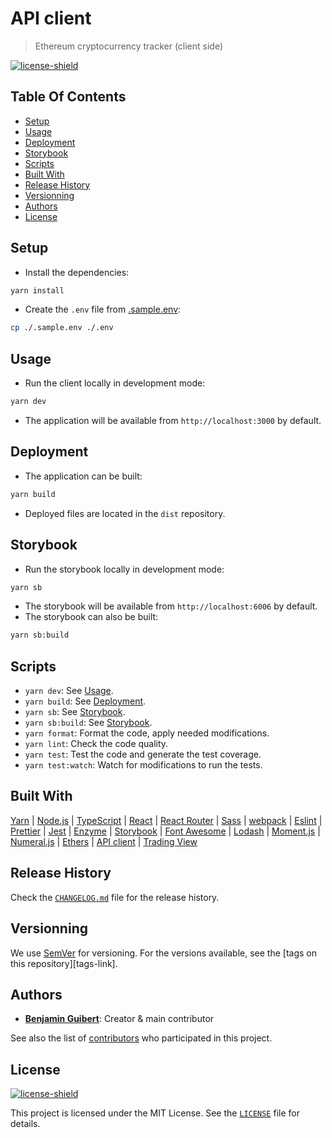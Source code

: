 # API client

> Ethereum cryptocurrency tracker (client side)

[![license-shield][]](LICENSE)

## Table Of Contents

- [Setup](#setup)
- [Usage](#usage)
- [Deployment](#deployment)
- [Storybook](#storybook)
- [Scripts](#scripts)
- [Built With](#built-with)
- [Release History](#release-history)
- [Versionning](#versionning)
- [Authors](#authors)
- [License](#license)

## Setup

- Install the dependencies:

```bash
yarn install
```

- Create the `.env` file from [.sample.env](.sample.env):

```bash
cp ./.sample.env ./.env
```

## Usage

- Run the client locally in development mode:

```bash
yarn dev
```

- The application will be available from `http://localhost:3000` by default.

## Deployment

- The application can be built:

```bash
yarn build
```

- Deployed files are located in the `dist` repository.

## Storybook

- Run the storybook locally in development mode:

```bash
yarn sb
```

- The storybook will be available from `http://localhost:6006` by default.
- The storybook can also be built:

```bash
yarn sb:build
```

## Scripts

- `yarn dev`: See [Usage](#usage).
- `yarn build`: See [Deployment](#deployment).
- `yarn sb`: See [Storybook](#storybook).
- `yarn sb:build`: See [Storybook](#storybook).
- `yarn format`: Format the code, apply needed modifications.
- `yarn lint`: Check the code quality.
- `yarn test`: Test the code and generate the test coverage.
- `yarn test:watch`: Watch for modifications to run the tests.

## Built With

[Yarn](https://yarnpkg.com) |
[Node.js](https://nodejs.org) |
[TypeScript](https://www.typescriptlang.org) |
[React](https://reactjs.org) |
[React Router](https://reactrouter.com) |
[Sass](https://sass-lang.com) |
[webpack](https://webpack.js.org) |
[Eslint](https://eslint.org) |
[Prettier](https://prettier.io) |
[Jest](https://jestjs.io) |
[Enzyme](https://enzymejs.github.io) |
[Storybook](https://storybook.js.org) |
[Font Awesome](https://fontawesome.com) |
[Lodash](https://lodash.com) |
[Moment.js](https://momentjs.com) |
[Numeral.js](http://numeraljs.com) |
[Ethers](https://docs.ethers.io/) |
[API client](https://github.com/totentech/api-client) |
[Trading View](https://www.tradingview.com/)

## Release History

Check the [`CHANGELOG.md`](CHANGELOG.md) file for the release history.

## Versionning

We use [SemVer](http://semver.org/) for versioning. For the versions available,
see the [tags on this repository][tags-link].

## Authors

- **[Benjamin Guibert](https://github.com/benjamin-guibert)**: Creator & main
  contributor

See also the list of [contributors][contributors-link] who participated in this
project.

## License

[![license-shield][]](LICENSE)

This project is licensed under the MIT License. See the [`LICENSE`](LICENSE)
file for details.

[test-workflow-shield]: https://github.com/cryptotentanz/etherbeam-client/workflows/Test/badge.svg?branch=main
[contributors-link]: https://github.com/cryptotentanz/etherbeam-client/contributors
[license-shield]: https://img.shields.io/github/license/cryptotentanz/etherbeam-client.svg
